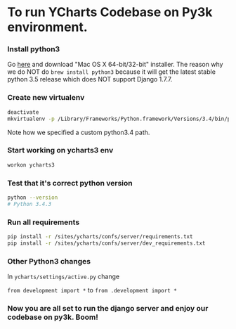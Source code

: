 # To run YCharts Codebase on Py3k environment.

### Install python3
Go [here](https://www.python.org/downloads/release/python-340/) and download "Mac OS X 64-bit/32-bit" installer.
The reason why we do NOT do `brew install python3` because it will get the latest stable python 3.5 release which does NOT support Django 1.7.7.

### Create new virtualenv
```bash
deactivate
mkvirtualenv -p /Library/Frameworks/Python.framework/Versions/3.4/bin/python3.4 ycharts3
```
Note how we specified a custom python3.4 path.

### Start working on ycharts3 env
```bash
workon ycharts3
```

### Test that it's correct python version
```bash
python --version
# Python 3.4.3
```

### Run all requirements
```bash
pip install -r /sites/ycharts/confs/server/requirements.txt
pip install -r /sites/ycharts/confs/server/dev_requirements.txt
```

### Other Python3 changes
 In `ycharts/settings/active.py` change

`from development import *` to `from .development import *`

### Now you are all set to run the django server and enjoy our codebase on py3k. Boom!